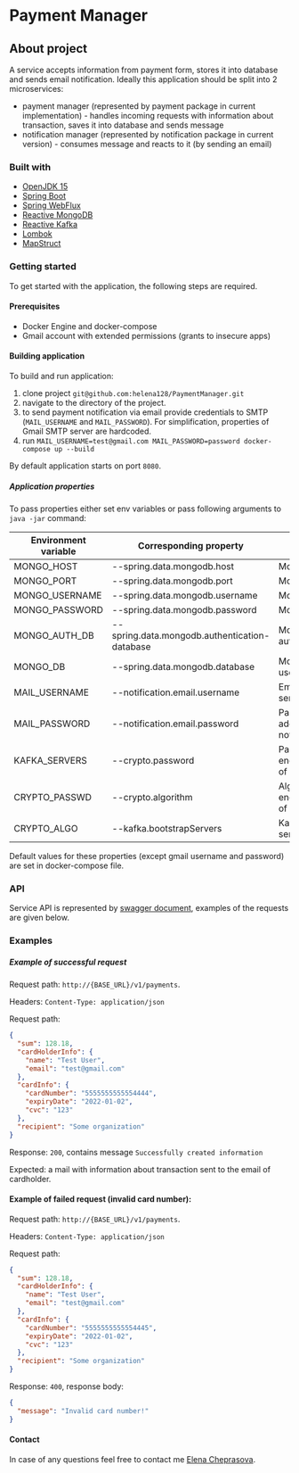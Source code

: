 # Payment Manager

## About project
A service accepts information from payment form, 
stores it into database and sends email notification.
Ideally this application should be split into 2 microservices: 
* payment manager (represented by payment package in current implementation) - 
handles incoming requests with information about transaction, 
saves it into database and sends message
* notification manager (represented by notification package in current version) - 
consumes message and reacts to it (by sending an email)

### Built with
* [OpenJDK 15](http://openjdk.java.net/projects/jdk/15/)
* [Spring Boot](https://spring.io/projects/spring-boot)
* [Spring WebFlux](https://docs.spring.io/spring-framework/docs/current/reference/html/web-reactive.html)
* [Reactive MongoDB](https://docs.spring.io/spring-data/mongodb/docs/current/reference/html/#mongo.reactive)
* [Reactive Kafka](https://projectreactor.io/docs/kafka/release/reference/)
* [Lombok](https://projectlombok.org/)
* [MapStruct](https://mapstruct.org/)

### Getting started
To get started with the application, the following steps are required.

#### Prerequisites
* Docker Engine and docker-compose
* Gmail account with extended permissions (grants to insecure apps)

#### Building application
To build and run application:
 1. clone project `git@github.com:helena128/PaymentManager.git`
 2. navigate to the directory of the project.
 3. to send payment notification via email provide credentials to SMTP (`MAIL_USERNAME` and `MAIL_PASSWORD`).
 For simplification, properties of Gmail SMTP server are hardcoded. 
 4. run `MAIL_USERNAME=test@gmail.com MAIL_PASSWORD=password docker-compose up --build`
 
 By default application starts on port `8080`.
 
##### Application properties
To pass properties either set env variables or pass following arguments to `java -jar` command:

| Environment variable | Corresponding property | Description | Example |
| ----| ----| ----| ----|
| MONGO_HOST | --spring.data.mongodb.host | MongoDB host | `localhost` |
| MONGO_PORT | --spring.data.mongodb.port | MongoDB port | `27017` |
| MONGO_USERNAME | --spring.data.mongodb.username | MongoDB username | `admin` |
| MONGO_PASSWORD | --spring.data.mongodb.password | MongoDB password | `password` |
| MONGO_AUTH_DB | --spring.data.mongodb.authentication-database | MongoDB authentication db | `admin` |
| MONGO_DB | --spring.data.mongodb.database | MongoDB database used in app | `payments` |
| MAIL_USERNAME | --notification.email.username | Email address used to send mail | `test@gmail.com` |
| MAIL_PASSWORD | --notification.email.password | Password to email address for sending notifications | `Test123!` |
| KAFKA_SERVERS | --crypto.password | Password used in encryption/decryption of sensitive data | `Password123!` |
| CRYPTO_PASSWD | --crypto.algorithm | Algorithm applied for encryption/decryption of sensitive data | `PBEWithMD5AndTripleDES` |
| CRYPTO_ALGO | --kafka.bootstrapServers | Kafka bootstrap servers | `localhost:9092` |

Default values for these properties (except gmail username and password) are set in docker-compose file.

### API
Service API is represented by [swagger document](https://github.com/helena128/PaymentManager/blob/master/src/main/resources/swagger.yaml),
examples of the requests are given below.

### Examples
##### Example of successful request

Request path: `http://{BASE_URL}/v1/payments`.

Headers: `Content-Type: application/json`

Request path:
```json
{
  "sum": 128.18,
  "cardHolderInfo": {
    "name": "Test User",
    "email": "test@gmail.com"
  },
  "cardInfo": {
    "cardNumber": "5555555555554444",
    "expiryDate": "2022-01-02",
    "cvc": "123"
  },
  "recipient": "Some organization"
}
```

Response: `200`, contains message `Successfully created information`

Expected: a mail with information about transaction sent to the email of cardholder.

#### Example of failed request (invalid card number):
Request path: `http://{BASE_URL}/v1/payments`.

Headers: `Content-Type: application/json`

Request path:
```json
{
  "sum": 128.18,
  "cardHolderInfo": {
    "name": "Test User",
    "email": "test@gmail.com"
  },
  "cardInfo": {
    "cardNumber": "5555555555554445",
    "expiryDate": "2022-01-02",
    "cvc": "123"
  },
  "recipient": "Some organization"
}
```
Response: `400`, response body:
```json
{
  "message": "Invalid card number!"
}
```

#### Contact
In case of any questions feel free to contact me [Elena Cheprasova](mailto:elenatchepr@gmail.com?subject=[GitHub]).